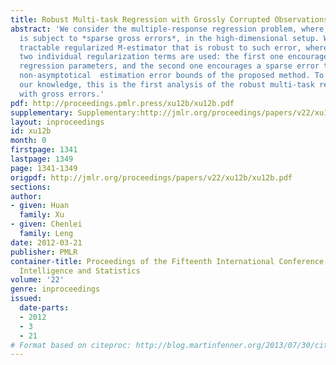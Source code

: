 ```yaml
---
title: Robust Multi-task Regression with Grossly Corrupted Observations
abstract: 'We consider the multiple-response regression problem, where the response
  is subject to *sparse gross errors*, in the high-dimensional setup. We propose a
  tractable regularized M-estimator that is robust to such error, where the sum of
  two individual regularization terms are used: the first one encourages row-sparse
  regression parameters, and the second one encourages a sparse error term. We obtain
  non-asymptotical  estimation error bounds of the proposed method. To the best of
  our knowledge, this is the first analysis of the robust multi-task regression problem
  with gross errors.'
pdf: http://proceedings.pmlr.press/xu12b/xu12b.pdf
supplementary: Supplementary:http://jmlr.org/proceedings/papers/v22/xu12b/xu12bSupple.pdf
layout: inproceedings
id: xu12b
month: 0
firstpage: 1341
lastpage: 1349
page: 1341-1349
origpdf: http://jmlr.org/proceedings/papers/v22/xu12b/xu12b.pdf
sections: 
author:
- given: Huan
  family: Xu
- given: Chenlei
  family: Leng
date: 2012-03-21
publisher: PMLR
container-title: Proceedings of the Fifteenth International Conference on Artificial
  Intelligence and Statistics
volume: '22'
genre: inproceedings
issued:
  date-parts:
  - 2012
  - 3
  - 21
# Format based on citeproc: http://blog.martinfenner.org/2013/07/30/citeproc-yaml-for-bibliographies/
---
```

